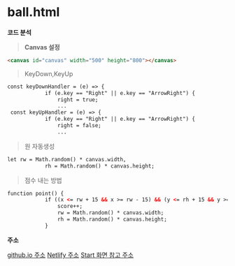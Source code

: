 ball.html
===============

**코드 분석**

> **Canvas 설정**
```html
<canvas id="canvas" width="500" height="800"></canvas>
```
> KeyDown,KeyUp
```html
const keyDownHandler = (e) => {
            if (e.key == "Right" || e.key == "ArrowRight") {
                right = true;
                ...
 const keyUpHandler = (e) => {
            if (e.key == "Right" || e.key == "ArrowRight") {
                right = false;
                ...
```
> 원 자동생성
```html
let rw = Math.random() * canvas.width,
            rh = Math.random() * canvas.height;
```
> 점수 내는 방법
```html
function point() {
            if ((x <= rw + 15 && x >= rw - 15) && (y <= rh + 15 && y >= rh - 15)) {
                score++;
                rw = Math.random() * canvas.width;
                rh = Math.random() * canvas.height;
            }
```

**주소**

[github.io 주소](https://github.com/JihyeonAn/game/tree/main/1115)
[Netlify 주소](https://app.netlify.com/sites/rad-otter-c95b29/overview)
[Start 화면 참고 주소](https://dw3232.tistory.com/31)
